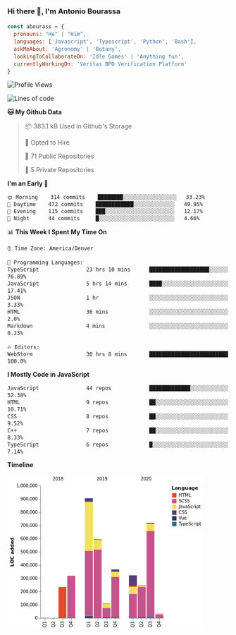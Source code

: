 ### Hi there 👋, I'm Antonio Bourassa

```javascript
const abourass = {
  pronouns: "He" | "Him",
  languages: ['Javascript', 'Typescript', 'Python', 'Bash'],
  askMeAbout: 'Agronomy' | 'Botany',
  lookingToCollaborateOn: 'Idle Games' | 'Anything fun',
  currentlyWorkingOn: 'Veritas BPO Verification Platform'
}
```

<!--START_SECTION:waka-->
![Profile Views](http://img.shields.io/badge/Profile%20Views-11-blue)

![Lines of code](https://img.shields.io/badge/From%20Hello%20World%20I%27ve%20Written-28.0%20million%20lines%20of%20code-blue)

**🐱 My Github Data** 

> 📦 383.1 kB Used in Github's Storage 
 > 
> 💼 Opted to Hire
 > 
> 📜 71 Public Repositories
 > 
> 🔑 5 Private Repositories 

**I'm an Early 🐤** 

```text
🌞 Morning    314 commits    ████████░░░░░░░░░░░░░░░░░   33.23% 
🌆 Daytime    472 commits    ████████████░░░░░░░░░░░░░   49.95% 
🌃 Evening    115 commits    ███░░░░░░░░░░░░░░░░░░░░░░   12.17% 
🌙 Night      44 commits     █░░░░░░░░░░░░░░░░░░░░░░░░   4.66%

```


📊 **This Week I Spent My Time On** 

```text
⌚︎ Time Zone: America/Denver

💬 Programming Languages: 
TypeScript               23 hrs 10 mins      ███████████████████░░░░░░   76.89% 
JavaScript               5 hrs 14 mins       ████░░░░░░░░░░░░░░░░░░░░░   17.41% 
JSON                     1 hr                ░░░░░░░░░░░░░░░░░░░░░░░░░   3.33% 
HTML                     36 mins             ░░░░░░░░░░░░░░░░░░░░░░░░░   2.0% 
Markdown                 4 mins              ░░░░░░░░░░░░░░░░░░░░░░░░░   0.23%

🔥 Editors: 
WebStorm                 30 hrs 8 mins       █████████████████████████   100.0%

```

**I Mostly Code in JavaScript** 

```text
JavaScript               44 repos            █████████████░░░░░░░░░░░░   52.38% 
HTML                     9 repos             ██░░░░░░░░░░░░░░░░░░░░░░░   10.71% 
CSS                      8 repos             ██░░░░░░░░░░░░░░░░░░░░░░░   9.52% 
C++                      7 repos             ██░░░░░░░░░░░░░░░░░░░░░░░   8.33% 
TypeScript               6 repos             █░░░░░░░░░░░░░░░░░░░░░░░░   7.14%

```


**Timeline**

![Chart not found](https://raw.githubusercontent.com/Abourass/Abourass/master/charts/bar_graph.png) 


<!--END_SECTION:waka-->

<!--
**Abourass/Abourass** is a ✨ _special_ ✨ repository because its `README.md` (this file) appears on your GitHub profile.

Here are some ideas to get you started:

- 🔭 I’m currently working on ...
- 🌱 I’m currently learning ...
- 👯 I’m looking to collaborate on ...
- 🤔 I’m looking for help with ...
- 💬 Ask me about ...
- 📫 How to reach me: ...
- 😄 Pronouns: ...
- ⚡ Fun fact: ...
-->
